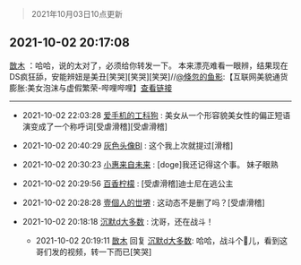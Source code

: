 > 2021年10月03日10点更新
<link rel="stylesheet" href="https://cdn.jsdelivr.net/gh/taotie6/sampleJSON@main/css/photo_show.css">
<meta name="referrer" content="no-referrer" />


 ## 2021-10-02 20:17:08 

 [㪚木](https://www.coolapk.com/feed/30417689?shareKey=ZmY0Yjg4ZDk1NDlhNjE1ODU5NDk~) ：哈哈，说的太对了，必须给你转发一下。
本来漂亮难看一眼辨，结果现在DS疯狂舔，安能辨妞是美丑[笑哭][笑哭][笑哭]//<a class="feed-link-uname" href="/u/倏忽的鱼影">@倏忽的鱼影</a>:【互联网美貌通货膨胀:美女泡沫与虚假繁荣-哔哩哔哩】<a class="feed-link-url" href="https://b23.tv/1WjjCV" title="https://b23.tv/1WjjCV" target="_blank" rel="nofollow">查看链接</a> 

<div class="album">
</div>

 ------- 

- 2021-10-02 22:03:28 [爱手机的工科狗](uid=3043875) : 美女从一个形容貌美女性的偏正短语演变成了一个称呼词[受虐滑稽][受虐滑稽] 

- 2021-10-02 20:40:29 [灰色头像Bl](uid=675541) : 这个我上次就提过[滑稽] 

- 2021-10-02 20:30:23 [小惠来自未来](uid=847097) : [doge]我还记得这个事。  妹子眼熟 

- 2021-10-02 20:29:56 [百香柠檬](uid=2068085) : [受虐滑稽]迪士尼在逃公主 

- 2021-10-02 20:28:28 [壹個人的丗堺](uid=1461483) : 这动态不是删了吗？[受虐滑稽] 

- 2021-10-02 20:18:18 [沉默d大多数](uid=3441191) : 沈哥，还在战斗！ 

    - 2021-10-02 20:19:11 [㪚木](uid=1081091) 回复 [沉默d大多数](uid=3441191): 哈哈，战斗个🐔儿，看到这哥们发的视频，转一下而已[笑哭] 

